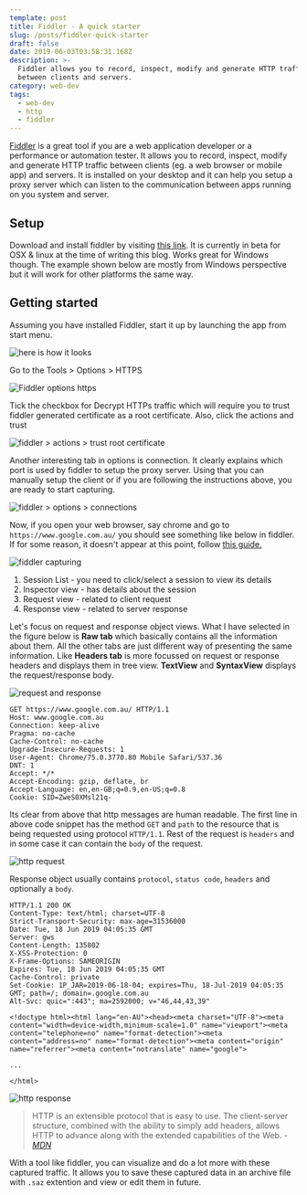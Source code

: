 ```yaml
---
template: post
title: Fiddler - A quick starter
slug: /posts/fiddler-quick-starter
draft: false
date: 2019-06-03T03:58:31.168Z
description: >-
  Fiddler allows you to record, inspect, modify and generate HTTP traffic
  between clients and servers.
category: web-dev
tags:
  - web-dev
  - http
  - fiddler
---
```

[Fiddler][1] is a great tool if you are a web application developer or a performance or automation tester. It allows you to record, inspect, modify and generate HTTP traffic between clients (eg. a web browser or mobile app) and servers. It is installed on your desktop and it can help you setup a proxy server which can listen to the communication between apps running on you system and server.

## Setup
Download and install fiddler by visiting [this link][2]. It is currently in beta for OSX & linux at the time of writing this blog. Works great for Windows though. The example shown below are mostly from Windows perspective but it will work for other platforms the same way.

## Getting started
Assuming you have installed Fiddler, start it up by launching the app from start menu. 

![here is how it looks][3]

Go to the Tools > Options > HTTPS 

![Fiddler options https][4]

Tick the checkbox for Decrypt HTTPs traffic which will require you to trust fiddler generated certificate as a root certificate. Also, click the actions and trust 

![fiddler > actions > trust root certificate][5] 

Another interesting tab in options is connection. It clearly explains which port is used by fiddler to setup the proxy server. Using that you can manually setup the client or if you are following the instructions above, you are ready to start capturing.

![fiddler > options > connections][6] 

Now, if you open your web browser, say chrome and go to `https://www.google.com.au/` you should see something like below in fiddler. If for some reason, it doesn't appear at this point, follow [this guide.][7]

![fiddler capturing][8]

1. Session List - you need to click/select a session to view its details
2. Inspector view - has details about the session
3. Request view - related to client request
4. Response view - related to server response

Let's focus on request and response object views. What I have selected in the figure below is __Raw tab__ which basically contains all the information about them. All the other tabs are just different way of presenting the same information. Like __Headers tab__ is more focussed on request or response headers and displays them in tree view. __TextView__ and __SyntaxView__ displays the request/response body.

![request and response](//images.ctfassets.net/yvcmf0lc3wc3/7LU2nIZMpLfXkYeAAKrFId/04ba918d20bd17e6d07a0c2a7fdd1a64/image.png)

``` http
GET https://www.google.com.au/ HTTP/1.1
Host: www.google.com.au
Connection: keep-alive
Pragma: no-cache
Cache-Control: no-cache
Upgrade-Insecure-Requests: 1
User-Agent: Chrome/75.0.3770.80 Mobile Safari/537.36
DNT: 1
Accept: */*
Accept-Encoding: gzip, deflate, br
Accept-Language: en,en-GB;q=0.9,en-US;q=0.8
Cookie: SID=ZweS0XMsl21q-
```

Its clear from above that http messages are human readable. The first line in above code snippet has the method `GET` and `path` to the resource that is being requested using protocol `HTTP/1.1`. Rest of the request is `headers` and in some case it can contain the `body` of the request.

![http request](//images.ctfassets.net/yvcmf0lc3wc3/47GAmW6tTl0CtJpmT8jtaq/91d341c3490c4c65a3af4238546d68b6/image.png)

Response object usually contains `protocol`, `status code`, `headers` and optionally a `body`.

``` http
HTTP/1.1 200 OK
Content-Type: text/html; charset=UTF-8
Strict-Transport-Security: max-age=31536000
Date: Tue, 18 Jun 2019 04:05:35 GMT
Server: gws
Content-Length: 135802
X-XSS-Protection: 0
X-Frame-Options: SAMEORIGIN
Expires: Tue, 18 Jun 2019 04:05:35 GMT
Cache-Control: private
Set-Cookie: 1P_JAR=2019-06-18-04; expires=Thu, 18-Jul-2019 04:05:35 GMT; path=/; domain=.google.com.au
Alt-Svc: quic=":443"; ma=2592000; v="46,44,43,39"

<!doctype html><html lang="en-AU"><head><meta charset="UTF-8"><meta content="width=device-width,minimum-scale=1.0" name="viewport"><meta content="telephone=no" name="format-detection"><meta content="address=no" name="format-detection"><meta content="origin" name="referrer"><meta content="notranslate" name="google">

...

</html>
```

![http response](//images.ctfassets.net/yvcmf0lc3wc3/tSOPYByyE9apR2lQduBFi/fcb4a8f2c9416def90a89e0f0a832858/image.png)

> HTTP is an extensible protocol that is easy to use. The client-server structure, combined with the ability to simply add headers, allows HTTP to advance along with the extended capabilities of the Web.
<cite>- [MDN](https://developer.mozilla.org/en-US/docs/Web/HTTP/Overview)<cite>

With a tool like fiddler, you can visualize and do a lot more with these captured traffic. It allows you to save these captured data in an archive file with `.saz` extention and view or edit them in future.


[1]: https://www.telerik.com/fiddler "Fiddler"
[2]: https://www.telerik.com/download/fiddler "Download Fiddler"
[3]: //images.ctfassets.net/yvcmf0lc3wc3/52GCxGjqtyN0q7f0RLlTjX/0680e32b90af08fb72c75239d2a18ae2/image.png
[4]: //images.ctfassets.net/yvcmf0lc3wc3/2is6SOxAts4p0DjRLw7obN/8e6591d6edae202982620bdc6ecf086a/image.png
[5]: //images.ctfassets.net/yvcmf0lc3wc3/kJLBhzAtqjv4cgqqaZfpb/f63169b779e0b1b7bc99787c1510eb4b/image.png
[6]: //images.ctfassets.net/yvcmf0lc3wc3/78daKte0SepO53GPgZ63hT/6dcf4cb00b553b425ffe80cedfdb5857/image.png
[7]: https://docs.telerik.com/fiddler/Observe-Traffic/Tasks/CaptureWebTraffic
[8]: //images.ctfassets.net/yvcmf0lc3wc3/6gBoIzjS3g0GyJbf7lIPaf/f38568b43d14c17f40730d97e78d437d/image.png
